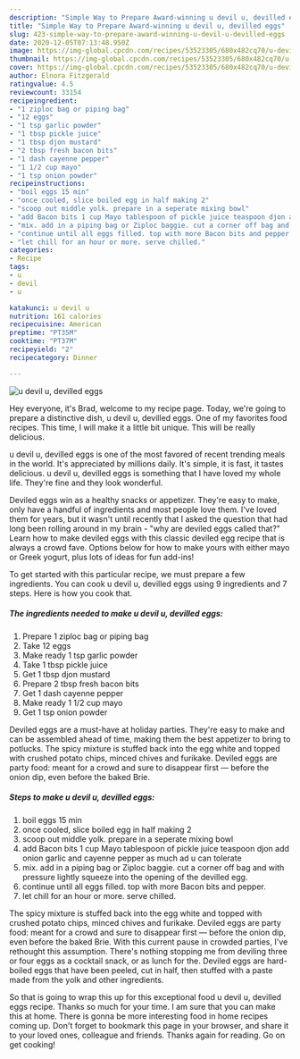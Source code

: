 ```yaml
---
description: "Simple Way to Prepare Award-winning u devil u, devilled eggs"
title: "Simple Way to Prepare Award-winning u devil u, devilled eggs"
slug: 423-simple-way-to-prepare-award-winning-u-devil-u-devilled-eggs
date: 2020-12-05T07:13:48.950Z
image: https://img-global.cpcdn.com/recipes/53523305/680x482cq70/u-devil-u-devilled-eggs-recipe-main-photo.jpg
thumbnail: https://img-global.cpcdn.com/recipes/53523305/680x482cq70/u-devil-u-devilled-eggs-recipe-main-photo.jpg
cover: https://img-global.cpcdn.com/recipes/53523305/680x482cq70/u-devil-u-devilled-eggs-recipe-main-photo.jpg
author: Elnora Fitzgerald
ratingvalue: 4.5
reviewcount: 33154
recipeingredient:
- "1 ziploc bag or piping bag"
- "12 eggs"
- "1 tsp garlic powder"
- "1 tbsp pickle juice"
- "1 tbsp djon mustard"
- "2 tbsp fresh bacon bits"
- "1 dash cayenne pepper"
- "1 1/2 cup mayo"
- "1 tsp onion powder"
recipeinstructions:
- "boil eggs 15 min"
- "once cooled, slice boiled egg in half making 2"
- "scoop out middle yolk. prepare in a seperate mixing bowl"
- "add Bacon bits 1 cup Mayo tablespoon of pickle juice teaspoon djon add onion garlic and cayenne pepper as much ad u can tolerate"
- "mix. add in a piping bag or Ziploc baggie. cut a corner off bag and with pressure lightly squeeze into the opening of the devilled egg."
- "continue until all eggs filled. top with more Bacon bits and pepper."
- "let chill for an hour or more. serve chilled."
categories:
- Recipe
tags:
- u
- devil
- u

katakunci: u devil u 
nutrition: 161 calories
recipecuisine: American
preptime: "PT35M"
cooktime: "PT37M"
recipeyield: "2"
recipecategory: Dinner

---
```



![u devil u, devilled eggs](https://img-global.cpcdn.com/recipes/53523305/680x482cq70/u-devil-u-devilled-eggs-recipe-main-photo.jpg)

Hey everyone, it's Brad, welcome to my recipe page. Today, we're going to prepare a distinctive dish, u devil u, devilled eggs. One of my favorites food recipes. This time, I will make it a little bit unique. This will be really delicious.

u devil u, devilled eggs is one of the most favored of recent trending meals in the world. It's appreciated by millions daily. It's simple, it is fast, it tastes delicious. u devil u, devilled eggs is something that I have loved my whole life. They're fine and they look wonderful.

Deviled eggs win as a healthy snacks or appetizer. They&#39;re easy to make, only have a handful of ingredients and most people love them. I&#39;ve loved them for years, but it wasn&#39;t until recently that I asked the question that had long been rolling around in my brain - &#34;why are deviled eggs called that?&#34; Learn how to make deviled eggs with this classic deviled egg recipe that is always a crowd fave. Options below for how to make yours with either mayo or Greek yogurt, plus lots of ideas for fun add-ins!


To get started with this particular recipe, we must prepare a few ingredients. You can cook u devil u, devilled eggs using 9 ingredients and 7 steps. Here is how you cook that.

<!--inarticleads1-->

##### The ingredients needed to make u devil u, devilled eggs:

1. Prepare 1 ziploc bag or piping bag
1. Take 12 eggs
1. Make ready 1 tsp garlic powder
1. Take 1 tbsp pickle juice
1. Get 1 tbsp djon mustard
1. Prepare 2 tbsp fresh bacon bits
1. Get 1 dash cayenne pepper
1. Make ready 1 1/2 cup mayo
1. Get 1 tsp onion powder


Deviled eggs are a must-have at holiday parties. They&#39;re easy to make and can be assembled ahead of time, making them the best appetizer to bring to potlucks. The spicy mixture is stuffed back into the egg white and topped with crushed potato chips, minced chives and furikake. Deviled eggs are party food: meant for a crowd and sure to disappear first — before the onion dip, even before the baked Brie. 

<!--inarticleads2-->

##### Steps to make u devil u, devilled eggs:

1. boil eggs 15 min
1. once cooled, slice boiled egg in half making 2
1. scoop out middle yolk. prepare in a seperate mixing bowl
1. add Bacon bits 1 cup Mayo tablespoon of pickle juice teaspoon djon add onion garlic and cayenne pepper as much ad u can tolerate
1. mix. add in a piping bag or Ziploc baggie. cut a corner off bag and with pressure lightly squeeze into the opening of the devilled egg.
1. continue until all eggs filled. top with more Bacon bits and pepper.
1. let chill for an hour or more. serve chilled.


The spicy mixture is stuffed back into the egg white and topped with crushed potato chips, minced chives and furikake. Deviled eggs are party food: meant for a crowd and sure to disappear first — before the onion dip, even before the baked Brie. With this current pause in crowded parties, I&#39;ve rethought this assumption. There&#39;s nothing stopping me from deviling three or four eggs as a cocktail snack, or as lunch for the. Deviled eggs are hard-boiled eggs that have been peeled, cut in half, then stuffed with a paste made from the yolk and other ingredients. 

So that is going to wrap this up for this exceptional food u devil u, devilled eggs recipe. Thanks so much for your time. I am sure that you can make this at home. There is gonna be more interesting food in home recipes coming up. Don't forget to bookmark this page in your browser, and share it to your loved ones, colleague and friends. Thanks again for reading. Go on get cooking!
